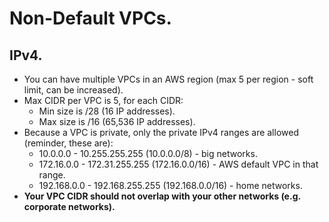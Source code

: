 # **Non-Default VPCs.**

## **IPv4.**

* You can have multiple VPCs in an AWS region (max 5 per region - soft limit, can be increased).
* Max CIDR per VPC is 5, for each CIDR:
    * Min size is /28 (16 IP addresses).
    * Max size is /16 (65,536 IP addresses).
* Because a VPC is private, only the private IPv4 ranges are allowed (reminder, these are):
    * 10.0.0.0 - 10.255.255.255 (10.0.0.0/8) - big networks.
    * 172.16.0.0 - 172.31.255.255 (172.16.0.0/16) - AWS default VPC in that range.
    * 192.168.0.0 - 192.168.255.255 (192.168.0.0/16) - home networks.
* **Your VPC CIDR should not overlap with your other networks (e.g. corporate networks).**
